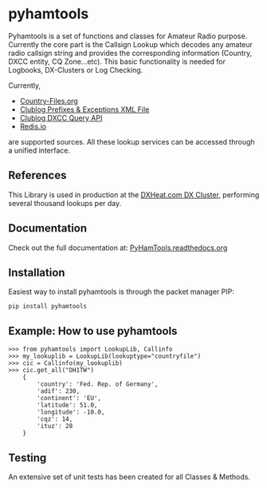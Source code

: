 # pyhamtools

Pyhamtools is a set of functions and classes for Amateur Radio purpose. Currently the core part is the Callsign
Lookup which decodes any amateur radio callsign string and provides the corresponding information (Country, DXCC entity,
CQ Zone...etc). This basic functionality is needed for Logbooks, DX-Clusters or Log Checking.

Currently,
* [Country-Files.org](http://country-files.org)
* [Clublog Prefixes & Exceptions XML File](https://clublog.freshdesk.com/support/articles/54902-downloading-the-prefixes-and-exceptions-as)
* [Clublog DXCC Query API](http://clublog.freshdesk.com/support/articles/54904-how-to-query-club-log-for-dxcc)
* [Redis.io](http://redis.io)

are supported sources.
All these lookup services can be accessed through a unified interface.

## References
This Library is used in production at the [DXHeat.com DX Cluster](https://dxheat.com), performing several thousand
lookups per day.

## Documentation
Check out the full documentation at:
[PyHamTools.readthedocs.org](http://pyhamtools.readthedocs.org/en/latest/index.html)

## Installation

Easiest way to install pyhamtools is through the packet manager PIP:

`pip install pyhamtools`

## Example: How to use pyhamtools

```
>>> from pyhamtools import LookupLib, Callinfo
>>> my_lookuplib = LookupLib(lookuptype="countryfile")
>>> cic = Callinfo(my_lookuplib)
>>> cic.get_all("DH1TW")
    {
        'country': 'Fed. Rep. of Germany',
        'adif': 230,
        'continent': 'EU',
        'latitude': 51.0,
        'longitude': -10.0,
        'cqz': 14,
        'ituz': 28
    }

```

## Testing
An extensive set of unit tests has been created for all Classes & Methods.